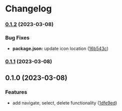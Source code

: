 # Changelog

### [0.1.2](https://github.com/prantiknoor/word-by-word-navigator/compare/0.1.1...0.1.2) (2023-03-08)


### Bug Fixes

* **package.json:** update icon location ([16b543c](https://github.com/prantiknoor/word-by-word-navigator/commit/16b543c467d67c2176df846e9ca2693f0ebcdbd6))

### [0.1.1](https://github.com/prantiknoor/word-by-word-navigator/compare/0.1.0...0.1.1) (2023-03-08)

## 0.1.0 (2023-03-08)


### Features

* add navigate, select, delete functionality ([1dfe9ed](https://github.com/prantiknoor/word-by-word-navigator/commit/1dfe9ed376201edde5bbe28b6a576dca6162768b))